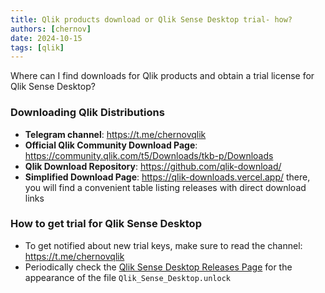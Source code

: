 ```yaml
---
title: Qlik products download or Qlik Sense Desktop trial- how?
authors: [chernov]
date: 2024-10-15
tags: [qlik]
---
```


Where can I find downloads for Qlik products and obtain a trial license for Qlik Sense Desktop?

<!-- truncate -->

### Downloading Qlik Distributions

- **Telegram channel**: https://t.me/chernovqlik
- **Official Qlik Community Download Page**: https://community.qlik.com/t5/Downloads/tkb-p/Downloads
- **Qlik Download Repository**: https://github.com/qlik-download/
- **Simplified Download Page**: https://qlik-downloads.vercel.app/
there, you will find a convenient table listing releases with direct download links

### How to get trial for Qlik Sense Desktop

- To get notified about new trial keys, make sure to read the channel: https://t.me/chernovqlik
- Periodically check the [Qlik Sense Desktop Releases Page](https://github.com/qlik-download/qlik-sense-desktop/releases) for the appearance of the file `Qlik_Sense_Desktop.unlock`
